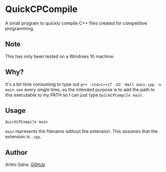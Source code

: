 # QuickCPCompile
A small program to quickly compile C++ files created for competitive programming.

## Note
This has only been tested on a Windows 10 machine.

## Why?
It's a bit time consuming to type out `g++ -std=c++17 -O2 -Wall main.cpp -o main.exe` every single time, so the intended purpose is to add the path to this executable to my PATH so I can just type `QuickCPCompile main`.

## Usage
`QuickCPCompile main`

`main` represents the filename without the extension. This assumes that the extension is `.cpp`. 

## Author
Aritro Saha: [GitHub](https://github.com/AritroSaha10)

